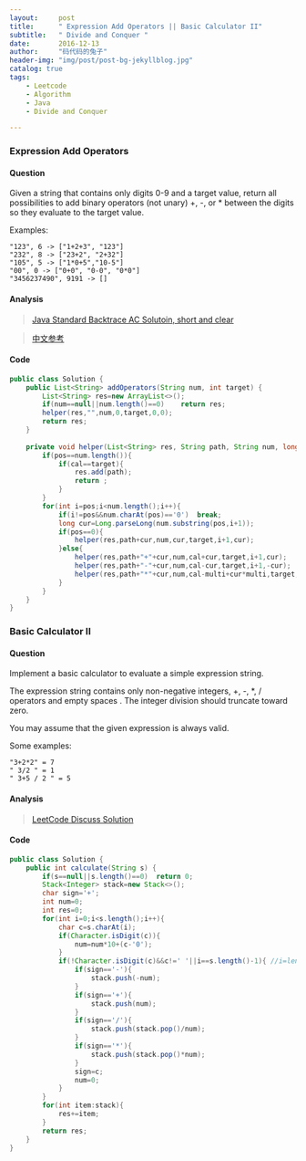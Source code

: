 ```yaml
---
layout:     post
title:      " Expression Add Operators || Basic Calculator II"
subtitle:   " Divide and Conquer "
date:       2016-12-13
author:     "码代码的兔子"
header-img: "img/post/post-bg-jekyllblog.jpg"
catalog: true
tags:
    - Leetcode
    - Algorithm
    - Java
    - Divide and Conquer

---
```


### Expression Add Operators

#### Question

Given a string that contains only digits 0-9 and a target value, return all possibilities to add binary operators (not unary) +, -, or * between the digits so they evaluate to the target value.

Examples: 

```
"123", 6 -> ["1+2+3", "123"] 
"232", 8 -> ["23+2", "2+32"]
"105", 5 -> ["1*0+5","10-5"]
"00", 0 -> ["0+0", "0-0", "0*0"]
"3456237490", 9191 -> []
```

#### Analysis

> [Java Standard Backtrace AC Solutoin, short and clear](https://discuss.leetcode.com/topic/24523/java-standard-backtrace-ac-solutoin-short-and-clear)

> [中文参考](https://segmentfault.com/a/1190000003797204)

#### Code

```java
public class Solution {
    public List<String> addOperators(String num, int target) {
        List<String> res=new ArrayList<>();
        if(num==null||num.length()==0)    return res;
        helper(res,"",num,0,target,0,0);
        return res;
    }
    
    private void helper(List<String> res, String path, String num, long cal, int target, int pos, long multi){
        if(pos==num.length()){
            if(cal==target){
                res.add(path);
                return ;
            }
        }
        for(int i=pos;i<num.length();i++){
            if(i!=pos&&num.charAt(pos)=='0')  break;
            long cur=Long.parseLong(num.substring(pos,i+1));
            if(pos==0){
                helper(res,path+cur,num,cur,target,i+1,cur);
            }else{
                helper(res,path+"+"+cur,num,cal+cur,target,i+1,cur);
                helper(res,path+"-"+cur,num,cal-cur,target,i+1,-cur);
                helper(res,path+"*"+cur,num,cal-multi+cur*multi,target,i+1,cur*multi);
            }
        }
    }
}
```

### Basic Calculator II

#### Question

Implement a basic calculator to evaluate a simple expression string.

The expression string contains only non-negative integers, +, -, *, / operators and empty spaces . The integer division should truncate toward zero.

You may assume that the given expression is always valid.

Some examples:

```
"3+2*2" = 7
" 3/2 " = 1
" 3+5 / 2 " = 5
```

#### Analysis

> [LeetCode Discuss Solution](https://discuss.leetcode.com/topic/16935/share-my-java-solution)

#### Code

```java
public class Solution {
    public int calculate(String s) {
        if(s==null||s.length()==0)  return 0;
        Stack<Integer> stack=new Stack<>();
        char sign='+';
        int num=0;
        int res=0;
        for(int i=0;i<s.length();i++){
            char c=s.charAt(i);
            if(Character.isDigit(c)){
                num=num*10+(c-'0');
            }
            if(!Character.isDigit(c)&&c!=' '||i==s.length()-1){ //i=length-1最后一个数必须加入结果res,且不可用else if，无法应对s="1"的状况
                if(sign=='-'){
                    stack.push(-num);
                }
                if(sign=='+'){
                    stack.push(num);
                }
                if(sign=='/'){
                    stack.push(stack.pop()/num);
                }
                if(sign=='*'){
                    stack.push(stack.pop()*num);
                }
                sign=c;
                num=0;
            }
        }
        for(int item:stack){
            res+=item;
        }
        return res;
    }
}
```

